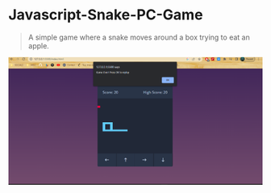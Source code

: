 # Javascript-Snake-PC-Game
 > A simple game where a snake moves around a box trying to eat an apple.
 
 <img src="https://github.com/IamShafi/Javascript-Snake-PC-Game/blob/main/img/demo.png"/>
